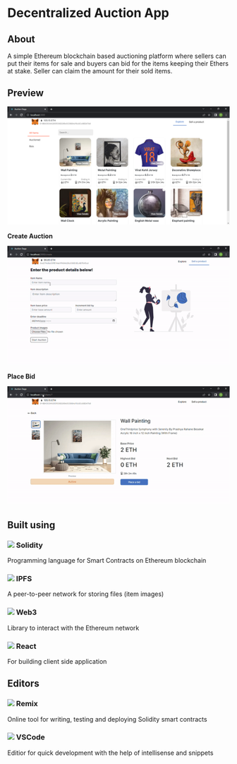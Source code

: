 # Decentralized Auction App

## About
A simple Ethereum blockchain based auctioning platform where sellers can put their items for sale and buyers can bid for the items keeping their Ethers at stake. Seller can claim the amount for their sold items.

## Preview

<img src="https://github.com/Yash4900/Auction-Dapp/blob/main/screenshots/Capture1.PNG" />

**Create Auction**

<img src="https://github.com/Yash4900/Auction-Dapp/blob/main/screenshots/StartAuction.gif" />

**Place Bid**

<img src="https://github.com/Yash4900/Auction-Dapp/blob/main/screenshots/PlaceBid.gif" />

## Built using

### <img src="https://upload.wikimedia.org/wikipedia/commons/9/98/Solidity_logo.svg" width="12px" /> Solidity
Programming language for Smart Contracts on Ethereum blockchain

### <img src="https://github.com/maxogden/hexbin/blob/gh-pages/vector/ipfs.svg" width="20px" /> IPFS
A peer-to-peer network for storing files (item images)

### <img src="https://repository-images.githubusercontent.com/24655114/c71c5800-6a8c-11e9-9117-8ec357c9f69e" width="20px" /> Web3 
Library to interact with the Ethereum network

### <img src="https://www.vectorlogo.zone/logos/reactjs/reactjs-icon.svg" width="20px" /> React
For building client side application

## Editors

### <img src="https://miro.medium.com/max/420/1*3jj5tQildSIyhl-RO6RLlA.png" width="20px" /> Remix
Online tool for writing, testing and deploying Solidity smart contracts

### <img src="https://www.vectorlogo.zone/logos/visualstudio_code/visualstudio_code-icon.svg" width="20px" /> VSCode
Editior for quick development with the help of intellisense and snippets
